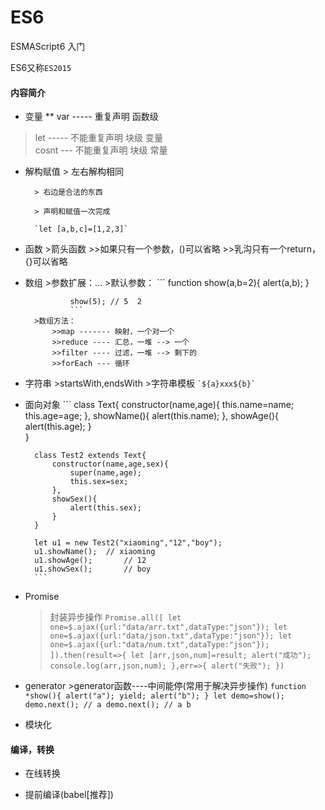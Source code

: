 # ES6
ESMAScript6 入门

ES6又称`ES2015`

#### 内容简介

* 变量
** var ----- 重复声明  		 函数级		
> let ----- 不能重复声明  块级    变量		
> cosnt --- 不能重复声明  块级    常量
		
* 解构赋值
		> 左右解构相同
		
		> 右边是合法的东西
		
		> 声明和赋值一次完成
		
		`let [a,b,c]=[1,2,3]`
		
* 函数
		>箭头函数
				>>如果只有一个参数，()可以省略
				>>乳沟只有一个return， {}可以省略

* 数组
		>参数扩展：...
		>默认参数：
				```
				function show(a,b=2){
					alert(a,b);
				}
				
				show(5); // 5  2
				```
		>数组方法：
			>>map ------- 映射，一个对一个
			>>reduce ---- 汇总，一堆 --> 一个
			>>filter ---- 过滤，一堆 --> 剩下的
			>>forEach --- 循环 
* 字符串
		>startsWith,endsWith
		>字符串模板
				```
					`${a}xxx${b}`
				```

* 面向对象
		```
		class Text{
			constructor(name,age){
				this.name=name;
				this.age=age;
			},
			showName(){
				alert(this.name);
			},
			showAge(){
				alert(this.age);
			}			
		}
		
		class Test2 extends Text{
			constructor(name,age,sex){
				super(name,age);
				this.sex=sex;
			},
			showSex(){
				alert(this.sex);
			}
		}
		
		let u1 = new Test2("xiaoming","12","boy");
		u1.showName();	// xiaoming	
		u1.showAge();		// 12
		u1.showSex();		// boy
		```

* Promise
	>封装异步操作
		```
		Promise.all([
			let one=$.ajax({url:"data/arr.txt",dataType:"json"});
			let one=$.ajax({url:"data/json.txt",dataType:"json"});
			let one=$.ajax({url:"data/num.txt",dataType:"json"});
		]).then(result=>{
			let [arr,json,num]=result;
			alert("成功");
			console.log(arr,json,num);
		},err=>{
			alert("失败");
		})
		```

* generator
		>generator函数----中间能停(常用于解决异步操作)
		```
		function *show(){
			alert("a");
			yield;
			alert("b");
		}
		let demo=show();
		demo.next(); // a
		demo.next(); // a b
		```

* 模块化

#### 编译，转换

* 在线转换

* 提前编译(babel[推荐])

